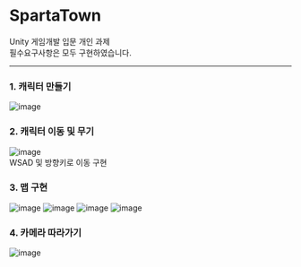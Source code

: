# SpartaTown
Unity 게임개발 입문 개인 과제
<br>
필수요구사항은 모두 구현하였습니다.
***
### 1. 캐릭터 만들기
![image](https://github.com/KimEoJin24/SpartaTown/assets/141602161/ee4908d6-5bcb-4dbd-a978-491cc5183ad5)

### 2. 캐릭터 이동 및 무기
![image](https://github.com/KimEoJin24/SpartaTown/assets/141602161/f95a2f35-2e97-4016-bc24-668019f86b34)
<br>
WSAD 및 방향키로 이동 구현
### 3. 맵 구현

![image](https://github.com/KimEoJin24/SpartaTown/assets/141602161/01befe57-48c4-42fa-b252-bcf5a7f71886)
![image](https://github.com/KimEoJin24/SpartaTown/assets/141602161/e2bbbd67-aebc-47e1-91f3-ac33dedbe490)
![image](https://github.com/KimEoJin24/SpartaTown/assets/141602161/3d6f3d70-3234-47f1-855b-7e8e430193af)
![image](https://github.com/KimEoJin24/SpartaTown/assets/141602161/a3980d65-ab86-4734-8f37-4b0dddfaf583)

### 4. 카메라 따라가기
![image](https://github.com/KimEoJin24/SpartaTown/assets/141602161/7b22d5c2-b01a-41b7-8d49-9616a76c5e40)
